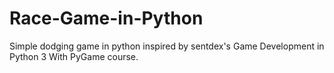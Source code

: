 # Race-Game-in-Python
Simple dodging game in python inspired by sentdex's Game Development in Python 3 With PyGame course.
